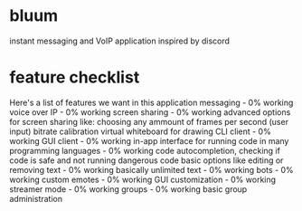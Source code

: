 # bluum
instant messaging and VoIP application inspired by discord
# feature checklist
Here's a list of features we want in this application
  messaging - 0% working
  voice over IP - 0% working
    screen sharing - 0% working
      advanced options for screen sharing like:
      choosing any ammount of frames per second (user input)
      bitrate calibration
    virtual whiteboard for drawing
  CLI client - 0% working
  GUI client - 0% working
  in-app interface for running code in many programming languages - 0% working
    code autocompletion, checking if code is safe and not running dangerous code
  basic options like editing or removing text - 0% working
  basically unlimited text - 0% working
  bots - 0% working
  custom emotes - 0% working
  GUI customization - 0% working
  streamer mode - 0% working
  groups - 0% working
    basic group administration
  
